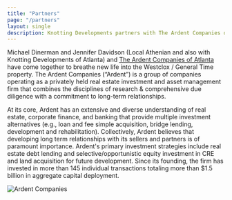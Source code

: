 ```yaml
---
title: "Partners"
page: "/partners"
layout: single
description: Knotting Developments partners with The Ardent Companies of Atlanta
---
```


<p class="intro">Michael Dinerman and Jennifer Davidson (Local Athenian and also with Knotting Developments of Atlanta) and <a href="http://theardentcompanies.com/" target="_blank">The Ardent Companies of Atlanta</a> have come together to breathe new life into the Westclox / General Time property. The Ardent Companies (“Ardent”) is a group of companies operating as a privately held real estate investment and asset management firm that combines the disciplines of research & comprehensive due diligence with a commitment to long-term relationships.</p>

At its core, Ardent has an extensive and diverse understanding of real estate, corporate finance, and banking that provide multiple investment alternatives (e.g., loan and fee simple acquisition, bridge lending, development and rehabilitation). Collectively, Ardent believes that developing long term relationships with its sellers and partners is of paramount importance. Ardent's primary investment strategies include real estate debt lending and selective/opportunistic equity investment in CRE and land acquisition for future development. Since its founding, the firm has invested in more than 145 individual transactions totaling more than $1.5 billion in aggregate capital deployment.

<img src="/img/ardent-logo.png" alt="Ardent Companies" style="border: none">
